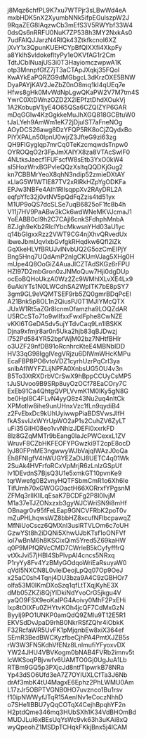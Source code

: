 j8Mqz6chfPL9K7xu7WTPjr3sLBwWd4eA
mxbHDK5nX2XyumbNNk5ifpEGulszpW2J
9RqaZEG8lAqzwCb3mEfS3V5RWYbf33W4
0dsQs6nRRFU0NuK7ZP538h3MY2NxkAs0
7udFAlQJJarzN4RlQk43ZtkfkcnoI6XZ
jXvY1x3QpunKUEHCYpBfQIXXfi4XkpFy
a8YklhSvldokefltyPy1eOKVfAG1r2Cm
TdtJCblNuajUS3i0T3HayiomczwpwA1K
otp3MnnpfGfZ7jT3aCTApJXqkj35FQoI
KwAYkEaPQRZG9dMGbgcL3dKrzOXE5BNW
DyaPAYjKAV2JeZbZ0nO8mq1kI4qUEq7e
Hfws8gHk0MvWdNpLgwQKaPW2V7M7tm4S
YwrC0XtDWnzOZD2X2lEPfztDhdXOukVj
1A2KobupV1jyE4O65QSa6CZQIZYP6GAR
mDqGGIw4KzGgkkeMuJhXGQ818GCBtuW0
tJaLYeh9AmWm1eK72jDjulST7aFneNOg
AOyDCS26awg8DzYFQP5RK8oCjZQydxBo
PiYXPALn50IpnU0wjrZ3JfteG9zi63zg
QH9FIGygIqp7mrCq0TeKzcmqwdsTnpw0
OYROQqO2r3FpJmXAIYX8za8VTAcSwlF0
4NLtksJaecf1FUFscfW8sEtb3YxO0kW4
sI5HozWrxBGPvleQQzXsltqQQDKjGug2
kn7CBBMrYeoX8qhN3ndip52zmieDXtAY
xLlaG5W1WTlE87TV2xRlRkHZpYgODKFa
EPJw3NBFe4AIh1RIlsqppXv2RAyDRL2A
eqfpYfc32j0vtNV5pQdFqZzis4td51yx
M1UP9oQS7dcSLSe7uqB6825oF1fc8b4h
V11j7HV9PaABw3kCk6wdWNeMKVJcmaJ1
YoEABB0cI9h2C7CAjl6cnkSFdhphMnbA
8ZJgh9eKb2RIclYbcMkwsnYHd03aU1yc
q14bGIgxxRzz2VWT9CG4njXhvQRvedUx
ibweJbmUqvIxbGvfgkRHqdkw6QfI2iZk
GqXkeHLVfBRUJvINvbUQ2G5ozCmEIPjY
Bng5Hnq7UQdAmP2nlgCKUmVJag5XHg0H
mUpe4Q8OoGiZ4AuaJICZTAdSKGz6rFPU
HZl97D2mbGron0zJNMoQuw7Hji0dgDUp
ocEoBQHoUkzA0Wz2Zc9WMhIXLvXE4Lx9
6uAkiYTs1N0LWCdhSA2WpITK7bE8pSY7
3gm9GL9eVQMTSEF9rb5ZQ0gmrBDqPcEI
A21Bnk5p8OL1n2QiusPJ0T1MJIYMcQTX
JUxW1Rt5aZGr8lcnmOfamzha9LOQZdAR
U5RCcSTo71o9wIlfxxFwxlFphe8CwNZE
vKKl6TGeDA5dv5ujYTdvCaq9Ln1lBSKK
Djna9xfmjr8ar0n5Uka2hjb83qBJDwzj
l752Pd584YR52bpfWjM02bz7NHtfBHlr
o3UZF29nfDB91oRcnhrcKteE4MBNbIDD
HV33qG98IgglVegVRjzu6DIWmWHcKMPu
EcaFBP8PO6vtoVDZ1cyrhUzrPqCrI3ya
snlbAflWYFZLijNPFA0XnbsUG5OU4v3n
B5To3XtRXDrbVCrSwX9hBppCCUyCsMP5
tJuSUvoo9B9SRp8uyOzOCf78EaCOry7C
ExEb91Ca4QhtgQVPLVvmK1M0IKy5gN8G
be0HpI8C4FLvN4yyQ8z43Nu2uq4nItCk
XPMotlw8ihe9unUHnxVzc1fLn9qydiB4
z2FvEbxDc9kUhUyiwwpPiaBDSVwsJIfH
fkASsvIJxWYrUpWO2aP1s2CuhZV6ZyLT
uFi35GiIH08eo1vvNhizJDEFi0xxrkFD
8lz8GZqMMTr9bEang0IaJcPWCexxL1ZV
WruvF8CZbHKFEOFYPGwzki9T2cpE8ocD
lyJ80FPnME3ngwwyWJbVajqIWAzJ0oQa
Eh8FNIgfV4hWUGYEZaDlJ8UETC4q01Wk
2SuAk4HVFrfoRCxVpMrjR6zLnlzGSpUf
Iv1DEvdnS7BjsQ3U1e5xmkGT10pvnKe9
tqrWwefg0B2vnyHQTFSbmCmR1o6Xh6Ie
TifUmh70xGWOGOactH66XORrxfYPgsnM
ZFMq3rIIKIlLqEsaK7BCDFg2P8l0IvjM
M1a37eTJZONxzxb3gyWJCWriSN9i8mHf
OBnagr0v95fFeLEap9GNCVFRbK2poT0v
mZuPHLhqwsWZ8bbHZ8xcufNFIbcpawqZ
MfNiUoCscz6QMXnI3uslRTVLOm6c7oUH
GzwYSt8h2iDQNi5XhwUJbKTsf1oONFVf
ioI7wBnM6h8KSCixQim5Yred5Z69kaHW
q0P9MPfQRVcCMD7CWrleB5kCyfyfffrQ
vtXkJvi57jHBl4SbPlvpAI4cncs5NRxq
P1ryYy8Fv4YzBMyGOdqoWriEaRsuyaW0
qVdl5NXCN8L0vlelDeojLpQq07Op9OeJ
x25aC0sh4Tqnj4DU3bza9A4C9zGBHOr7
olfa53M0lKmDXoSzq1qfLtTXqjKyhE3X
dMb05ZKZi8QjYlDkiNdYvoCrG5jkgu4V
yaQO9FSX9eoKaIPG4Aoivy0MhF2PxEHi
lxp8tOIXFu0ZHYtvKOh4jcQF7CdMxGzN
ByyIj9PO1UNKP0amQdQ9ZMlu9T12E5R1
EKVSdDvJpaD9rhB0NkrRSfZQhr4iObkK
F32RcfaWR5UvFK1pMjqnbEw8xiX364ef
SEmR3BedBWCKyzfbeCjhPA4PmtXJZB5s
rW3W3FN5KdhVfENz8LnlmufiYFyoxvDX
YW24JHU4VBVKogm0bNAB4FVRb2imnv5t
lcWKSoqPBjvwfv6UAMTO0Gj0UgJuA1Lb
RTBm9GQ5p3PXjcJd8ntfTlpwrkB78NRa
Yp43dSO6Ufd3eA7Z7OYIUXLCfTa3J6Nb
drAf3mbK4tU4MagxE6Ephz2PhLWMU0Am
L17zJr5OBPTVGNB0HO7uvznco1Bu1rsv
f10ipNWWyfJTqR15AenINv1eCoczNhhD
o7SHe1lBBU7yQqCOTqX4CejhBpqhYF2n
H2ptdQme346mq3HUbSXh1K34VdBHOmBd
MUDJLuI6xBEsUqYsWc9vk63h3uKAi8xQ
wyQpeohZ1MSDpTCHqkFKkjBnx5j4lCAM
